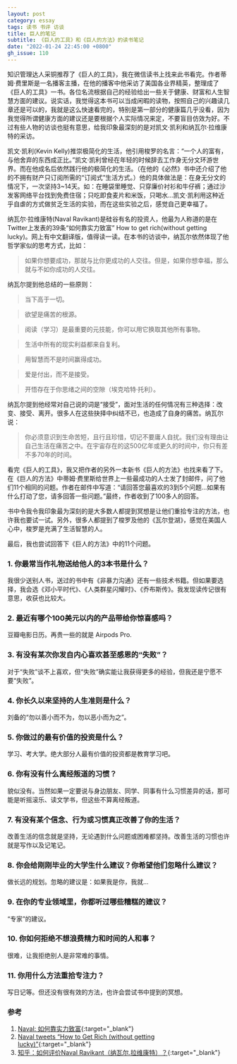```yaml
---
layout: post
category: essay
tags: 读书 书评 访谈
title: 巨人的笔记
subtitle: 《巨人的工具》和《巨人的方法》的读书笔记
date: "2022-01-24 22:45:00 +0800"
gh_issue: 110
---
```


知识管理达人采铜推荐了《巨人的工具》，我在微信读书上找来此书看完。作者蒂姆·费里斯是一名播客主播，在他的播客中他采访了美国各业界精英，整理成了《巨人的工具》一书。各位名流根据自己的经验给出一些关于健康、财富和人生智慧方面的建议。说实话，我觉得这本书可以当成闲暇的读物，按照自己的兴趣读几章还是可以的，我就是这么快速看完的，特别是第一部分的健康篇几乎没看，因为我觉得所谓健康方面的建议还是要根据个人实际情况来定，不要盲目仿效为好。不过有些人物的访谈也挺有意思，给我印象最深刻的是对凯文·凯利和纳瓦尔·拉维康特的采访。

凯文·凯利(Kevin Kelly)推崇极简化的生活，他引用梭罗的名言：“一个人的富有，与他舍弃的东西成正比。”凯文·凯利曾经在年轻的时候辞去工作身无分文环游世界。而在他成名后依然践行他的极简化的生活。（在他的《必然》书中还介绍了他的不拥有财产只订阅所需的“订阅式”生活方式。）他的具体做法是：在身无分文的情况下，一次坚持3~14天。如：在睡袋里睡觉、只穿廉价衬衫和牛仔裤；通过沙发客网络平台找到免费住宿；只吃即食麦片和米饭，只喝水...凯文·凯利用这种近乎自虐的方式做贫乏生活的实验，而在这些实验之后，感觉自己更幸福了。

纳瓦尔·拉维康特(Naval Ravikant)是硅谷有名的投资人，他最为人称道的是在Twitter上发表的39条“如何靠实力致富” How to get rich(without getting lucky)。网上有中文翻译版，值得读一读。在本书的访谈中，纳瓦尔依然体现了他哲学家似的思考方式，比如：

> 如果你想要成功，那就与比你更成功的人交往。但是，如果你想幸福，那么就与不如你成功的人交往。
> 

纳瓦尔提到他总结的一些原则：

> 当下高于一切。
> 

> 欲望是痛苦的根源。
> 

> 阅读（学习）是最重要的元技能，你可以用它换取其他所有事物。
> 

> 生活中所有的现实利益都来自复利。
> 

> 用智慧而不是时间赢得成功。
> 

> 爱是付出，而不是接受。
> 

> 开悟存在于你思绪之间的空隙（埃克哈特·托利）。
> 

纳瓦尔提到他经常对自己说的词是“接受”，面对生活的任何情况有三种选择：改变、接受、离开。很多人在这些抉择中纠结不已，也造成了自身的痛苦。纳瓦尔说：

> 你必须意识到生命苦短，且行且珍惜，切记不要庸人自扰。我们没有理由让自己生活在痛苦之中。在宇宙存在的这500亿年或更久的时间中，你只有差不多70年的时间。
> 

看完《巨人的工具》，我又把作者的另外一本新书《巨人的方法》也找来看了下。在《巨人的方法》中蒂姆·费里斯给世界上一些最成功的人士发了封邮件，问了他们11个相同的问题。作者在邮件中写道：“请回答您最喜欢的3到5个问题...如果有什么打动了您，请多回答一些问题。”最终，作者收到了100多人的回答。

书中令我令我印象最为深刻的是大多数人都提到冥想是让他们重拾专注的方法，也许我也要试一试。另外，很多人都提到了梭罗及他的《瓦尔登湖》，感觉在美国人心中，梭罗是充满了生活智慧的人。

最后，我也尝试回答下《巨人的方法》中的11个问题。

### 1. 你最常当作礼物送给他人的3本书是什么？

我很少送别人书，送过的书中有《非暴力沟通》还有一些技术书籍。但如果要选择，我会选《邓小平时代》、《人类群星闪耀时》、《乔布斯传》。我发现读传记很有意思，收获也比较大。

### 2. 最近有哪个100美元以内的产品带给你惊喜感吗？

豆瓣电影日历。再贵一些的就是 Airpods Pro. 

### 3. 有没有某次你发自内心喜欢甚至感恩的“失败”？

对于“失败”谈不上喜欢，但“失败”确实能让我获得更多的经验，但我还是宁愿不要“失败”。

### 4. 你长久以来坚持的人生准则是什么？

刘备的“勿以善小而不为，勿以恶小而为之”。

### 5. 你做过的最有价值的投资是什么？

学习、考大学。绝大部分人最有价值的投资都是教育学习吧。

### 6. 你有没有什么离经叛道的习惯？

貌似没有。当然如果一定要说与身边朋友、同学、同事有什么习惯差异的话，那可能是听摇滚乐、读文学书，但这些不算离经叛道。

### 7. 有没有某个信念、行为或习惯真正改善了你的生活？

改善生活的信念就是坚持，无论遇到什么问题或困难都坚持。改善生活的习惯也许就是写作以及记笔记。

### 8. 你会给刚刚毕业的大学生什么建议？你希望他们忽略什么建议？

做长远的规划。忽略的建议是：如果我是你，我就...

### 9. 在你的专业领域里，你都听过哪些糟糕的建议？

“专家”的建议。

### 10. 你如何拒绝不想浪费精力和时间的人和事？

很难，让我拒绝别人是非常难的事情。

### 11. 你用什么方法重拾专注力？

写日记等。但还没有很有效的方法，也许会尝试书中提到的冥想。


### 参考

1. [Naval: 如何靠实力致富](https://qishiya.com/?p=1342){:target="_blank"}
2. [Naval tweets “How to Get Rich (without getting lucky)”](https://twitter.com/naval/status/1002103360646823936){:target="_blank"}
3. [知乎：如何评价Naval Ravikant（纳瓦尔.拉维康特）？](https://www.zhihu.com/question/382938415){:target="_blank"}
